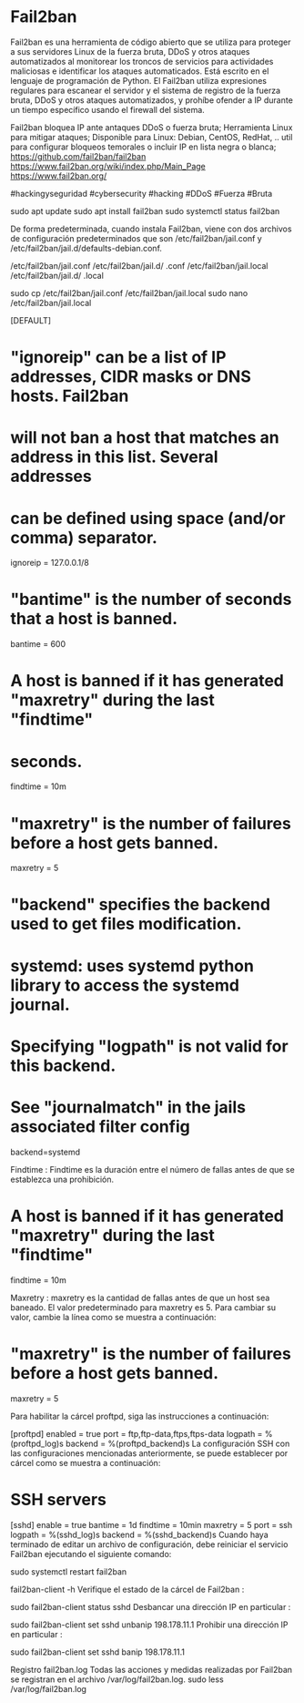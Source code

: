 # Fail2ban

Fail2ban es una herramienta de código abierto que se utiliza para proteger a sus servidores Linux de la fuerza bruta, DDoS y otros ataques automatizados al monitorear los troncos de servicios para actividades maliciosas e identificar los ataques automaticados. Está escrito en el lenguaje de programación de Python.
El Fail2ban utiliza expresiones regulares para escanear el servidor y el sistema de registro de la fuerza bruta, DDoS y otros ataques automatizados, y prohíbe ofender a IP durante un tiempo específico usando el firewall del sistema.

Fail2ban bloquea IP ante antaques DDoS o fuerza bruta; Herramienta Linux para mitigar ataques;
Disponible para Linux: Debian, CentOS, RedHat, .. util para configurar bloqueos temorales o incluir IP en lista negra o blanca;
https://github.com/fail2ban/fail2ban
https://www.fail2ban.org/wiki/index.php/Main_Page
https://www.fail2ban.org/

#hackingyseguridad #cybersecurity #hacking #DDoS #Fuerza #Bruta 

sudo apt update
sudo apt install fail2ban
sudo systemctl status fail2ban

De forma predeterminada, cuando instala Fail2ban, viene con dos archivos de configuración predeterminados que son /etc/fail2ban/jail.conf y  /etc/fail2ban/jail.d/defaults-debian.conf.

/etc/fail2ban/jail.conf
/etc/fail2ban/jail.d/ .conf
/etc/fail2ban/jail.local
/etc/fail2ban/jail.d/ .local

sudo cp /etc/fail2ban/jail.conf /etc/fail2ban/jail.local
sudo nano /etc/fail2ban/jail.local

[DEFAULT]
# "ignoreip" can be a list of IP addresses, CIDR masks or DNS hosts. Fail2ban
# will not ban a host that matches an address in this list. Several addresses
# can be defined using space (and/or comma) separator.
ignoreip = 127.0.0.1/8
# "bantime" is the number of seconds that a host is banned.
bantime = 600
# A host is banned if it has generated "maxretry" during the last "findtime"
# seconds.
findtime = 10m
# "maxretry" is the number of failures before a host gets banned.
maxretry = 5
# "backend" specifies the backend used to get files modification.
# systemd: uses systemd python library to access the systemd journal.
# Specifying "logpath" is not valid for this backend.
# See "journalmatch" in the jails associated filter config
backend=systemd


Findtime : Findtime es la duración entre el número de fallas antes de que se establezca una prohibición.

# A host is banned if it has generated "maxretry" during the last "findtime"
findtime = 10m

Maxretry :   maxretry es la cantidad de fallas antes de que un host sea baneado. El valor predeterminado para  maxretry es  5. Para cambiar su valor, cambie la línea como se muestra a continuación:

# "maxretry" is the number of failures before a host gets banned.
maxretry = 5

Para habilitar la cárcel proftpd, siga las instrucciones a continuación:

[proftpd]
enabled  = true
port     = ftp,ftp-data,ftps,ftps-data
logpath  = %(proftpd_log)s
backend  = %(proftpd_backend)s
La configuración SSH con las configuraciones mencionadas anteriormente, se puede establecer por cárcel como se muestra a continuación:

# SSH servers
[sshd]
enable  = true
bantime = 1d
findtime = 10min
maxretry = 5
port    = ssh
logpath = %(sshd_log)s
backend = %(sshd_backend)s
Cuando haya terminado de editar un archivo de configuración, debe reiniciar el servicio Fail2ban ejecutando el siguiente comando:

sudo systemctl restart fail2ban

fail2ban-client -h
Verifique el estado de la cárcel de Fail2ban :

sudo fail2ban-client status sshd
Desbancar una dirección IP en particular :

sudo fail2ban-client set sshd unbanip 198.178.11.1
Prohibir una dirección IP en particular :

sudo fail2ban-client set sshd banip 198.178.11.1

Registro fail2ban.log
Todas las acciones y medidas realizadas por Fail2ban se registran en el archivo /var/log/fail2ban.log.
sudo less /var/log/fail2ban.log

